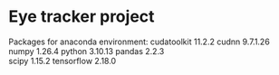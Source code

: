 # Eye tracker project

Packages for anaconda environment:
cudatoolkit               11.2.2
cudnn                     9.7.1.26
numpy                     1.26.4 
python                    3.10.13
pandas                    2.2.3  
scipy                     1.15.2
tensorflow                2.18.0


